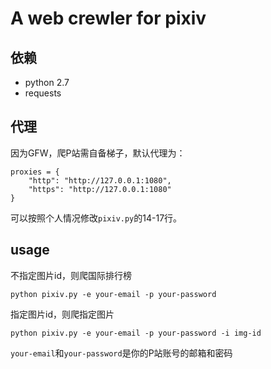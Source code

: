 # A web crewler for pixiv

## 依赖

* python 2.7
* requests

## 代理

因为GFW，爬P站需自备梯子，默认代理为：

```
proxies = {
    "http": "http://127.0.0.1:1080",
    "https": "http://127.0.0.1:1080"
}
```

可以按照个人情况修改`pixiv.py`的14-17行。

## usage

不指定图片id，则爬国际排行榜

```
python pixiv.py -e your-email -p your-password
```

指定图片id，则爬指定图片

```
python pixiv.py -e your-email -p your-password -i img-id
```

`your-email`和`your-password`是你的P站账号的邮箱和密码